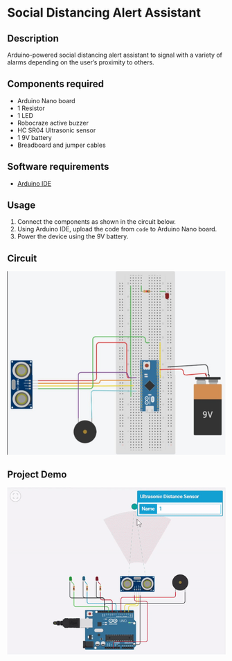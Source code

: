 Social Distancing Alert Assistant
=============

## Description
Arduino-powered social distancing alert assistant to signal with a variety of alarms depending on the user’s proximity to others.

## Components required
* Arduino Nano board
* 1 Resistor
* 1 LED
* Robocraze active buzzer
* HC SR04 Ultrasonic sensor
* 1 9V battery
* Breadboard and jumper cables

## Software requirements
* [Arduino IDE](https://www.arduino.cc/en/software)

## Usage
1. Connect the components as shown in the circuit below.
2. Using Arduino IDE, upload the code from `code` to Arduino Nano board.
3. Power the device using the 9V battery.

## Circuit
![circuit](circuit.jpg)

## Project Demo
![demo](https://github.com/maanas-talwar/SocialDistancingAlertAssistant/blob/main/tinkercad_prototype.gif)



